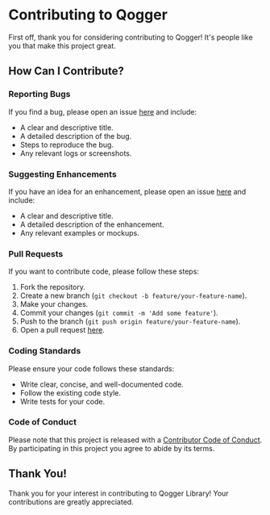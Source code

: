# Contributing to Qogger

First off, thank you for considering contributing to Qogger! It's people like you that make this project great.

## How Can I Contribute?

### Reporting Bugs

If you find a bug, please open an issue [here](https://github.com/Quantium/Qogger/issues) and include:

- A clear and descriptive title.
- A detailed description of the bug.
- Steps to reproduce the bug.
- Any relevant logs or screenshots.

### Suggesting Enhancements

If you have an idea for an enhancement, please open an issue [here](https://github.com/Quantium/Qogger/issues) and include:

- A clear and descriptive title.
- A detailed description of the enhancement.
- Any relevant examples or mockups.

### Pull Requests

If you want to contribute code, please follow these steps:

1. Fork the repository.
2. Create a new branch (`git checkout -b feature/your-feature-name`).
3. Make your changes.
4. Commit your changes (`git commit -m 'Add some feature'`).
5. Push to the branch (`git push origin feature/your-feature-name`).
6. Open a pull request [here](https://github.com/Quantium/Qogger/pulls).

### Coding Standards

Please ensure your code follows these standards:

- Write clear, concise, and well-documented code.
- Follow the existing code style.
- Write tests for your code.

### Code of Conduct

Please note that this project is released with a [Contributor Code of Conduct](CODE_OF_CONDUCT.md). By participating in this project you agree to abide by its terms.

## Thank You!

Thank you for your interest in contributing to Qogger Library! Your contributions are greatly appreciated.
